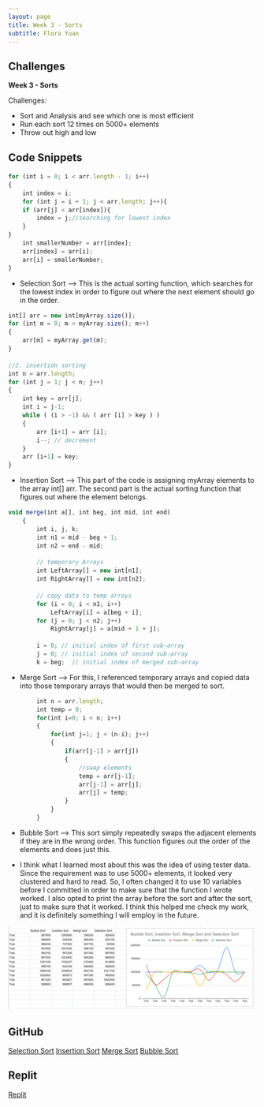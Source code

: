 ```yaml
---
layout: page
title: Week 3 - Sorts
subtitle: Flora Yuan
---
```

## Challenges
**Week 3 - Sorts**

Challenges:
* Sort and Analysis and see which one is most efficient
* Run each sort 12 times on 5000+ elements
* Throw out high and low

## Code Snippets
```javascript
for (int i = 0; i < arr.length - 1; i++)
{
    int index = i;
    for (int j = i + 1; j < arr.length; j++){
    if (arr[j] < arr[index]){
        index = j;//searching for lowest index
    }
}
    int smallerNumber = arr[index];
    arr[index] = arr[i];
    arr[i] = smallerNumber;
}
```

* Selection Sort --> This is the actual sorting function, which searches for the lowest index in order to figure out where the next element should go in the order.

```javascript
int[] arr = new int[myArray.size()];
for (int m = 0; m < myArray.size(); m++)
{
    arr[m] = myArray.get(m);
}

//2. insertion sorting
int n = arr.length;
for (int j = 1; j < n; j++)
{
    int key = arr[j];
    int i = j-1;
    while ( (i > -1) && ( arr [i] > key ) )
    {
        arr [i+1] = arr [i];
        i--; // decrement
    }
    arr [i+1] = key;
}
```

* Insertion Sort --> This part of the code is assigning myArray elements to the array int[] arr.  The second part is the actual sorting function that figures out where the element belongs.

```javascript
void merge(int a[], int beg, int mid, int end)
    {
        int i, j, k;
        int n1 = mid - beg + 1;
        int n2 = end - mid;

        // temporary Arrays
        int LeftArray[] = new int[n1];
        int RightArray[] = new int[n2];

        // copy data to temp arrays
        for (i = 0; i < n1; i++)
            LeftArray[i] = a[beg + i];
        for (j = 0; j < n2; j++)
            RightArray[j] = a[mid + 1 + j];

        i = 0; // initial index of first sub-array
        j = 0; // initial index of second sub-array
        k = beg;  // initial index of merged sub-array
```

* Merge Sort --> For this, I referenced temporary arrays and copied data into those temporary arrays that would then be merged to sort.

```javascript
        int n = arr.length;
        int temp = 0;
        for(int i=0; i < n; i++)
        {
            for(int j=1; j < (n-i); j++)
            {
                if(arr[j-1] > arr[j])
                {
                    //swap elements
                    temp = arr[j-1];
                    arr[j-1] = arr[j];
                    arr[j] = temp;
                }
            }
        }
```

* Bubble Sort --> This sort simply repeatedly swaps the adjacent elements if they are in the wrong order.  This function figures out the order of the elements and does just this.

* I think what I learned most about this was the idea of using tester data.  Since the requirement was to use 5000+ elements, it looked very clustered and hard to read.  So, I often changed it to use 10 variables before I committed in order to make sure that the function I wrote worked.  I also opted to print the array before the sort and after the sort, just to make sure that it worked.  I think this helped me check my work, and it is definitely something I will employ in the future.

![sortssheet.png](/assets/img/sortssheet.png)

## GitHub
[Selection Sort](https://github.com/florayuan18/just-to-suffer/commit/e0d12f57f7421fadfd713953d2ad0fbe84752462)
[Insertion Sort](https://github.com/florayuan18/just-to-suffer/commit/ea1176bd9058e83559e38613565e136559d4a2c6)
[Merge Sort](https://github.com/florayuan18/just-to-suffer/commit/a1fdb50ed6f373c81bb2a403f2118c45d2c0de33)
[Bubble Sort](https://github.com/florayuan18/just-to-suffer/commit/9ab77f45347949ab95f7d309b7f4e38c17ba1c3d)

## Replit
[Replit](https://replit.com/@florayuan18/DataStructures#Main.java)
